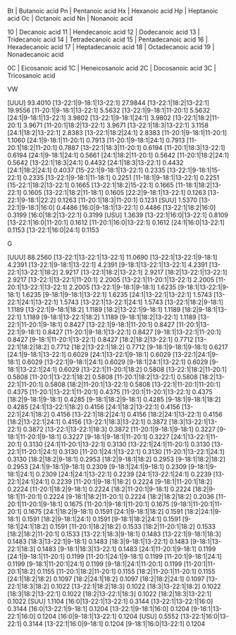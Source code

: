 


Bt | Butanoic acid
Pn | Pentanoic acid
Hx | Hexanoic acid
Hp | Heptanoic acid
Oc | Octanoic acid
Nn | Nonanoic acid

10 | Decanoic acid
11 | Hendecanoic acid
12 | Dodecanoic acid
13 | Tridecanoic acid
14 | Tetradecanoic acid
15 | Pentadecanoic acid
16 | Hexadecanoic acid
17 | Heptadecanoic acid
18 | Octadecanoic acid
19 | Nonadecanoic acid

0C | Eicosanoic acid
1C | Heneicosanoic acid
2C | Docosanoic acid
3C | Tricosanoic acid

VW

[UUU] 93.4010
[13-22:1|9-18:1|13-22:1] 27.9844
[13-22:1|18:2|13-22:1] 19.9556
[11-20:1|9-18:1|13-22:1] 5.5632
[13-22:1|9-18:1|11-20:1] 5.5632
[24:1|9-18:1|13-22:1] 3.9802
[13-22:1|9-18:1|24:1] 3.9802
[13-22:1|18:2|11-20:1] 3.9671
[11-20:1|18:2|13-22:1] 3.9671
[13-22:1|18:3|13-22:1] 3.1158
[24:1|18:2|13-22:1] 2.8383
[13-22:1|18:2|24:1] 2.8383
[11-20:1|9-18:1|11-20:1] 1.1060
[24:1|9-18:1|11-20:1] 0.7913
[11-20:1|9-18:1|24:1] 0.7913
[11-20:1|18:2|11-20:1] 0.7887
[13-22:1|18:3|11-20:1] 0.6194
[11-20:1|18:3|13-22:1] 0.6194
[24:1|9-18:1|24:1] 0.5661
[24:1|18:2|11-20:1] 0.5642
[11-20:1|18:2|24:1] 0.5642
[13-22:1|18:3|24:1] 0.4432
[24:1|18:3|13-22:1] 0.4432
[24:1|18:2|24:1] 0.4037
[15-22:1|9-18:1|13-22:1] 0.2335
[13-22:1|9-18:1|15-22:1] 0.2335
[13-22:1|9-18:1|11-18:1] 0.2251
[11-18:1|9-18:1|13-22:1] 0.2251
[15-22:1|18:2|13-22:1] 0.1665
[13-22:1|18:2|15-22:1] 0.1665
[11-18:1|18:2|13-22:1] 0.1605
[13-22:1|18:2|11-18:1] 0.1605
[22:2|9-18:1|13-22:1] 0.1263
[13-22:1|9-18:1|22:2] 0.1263
[11-20:1|18:3|11-20:1] 0.1231
[SUU] 1.5370
[13-22:1|9-18:1|16:0] 0.4486
[16:0|9-18:1|13-22:1] 0.4486
[13-22:1|18:2|16:0] 0.3199
[16:0|18:2|13-22:1] 0.3199
[USU] 1.3639
[13-22:1|16:0|13-22:1] 0.8109
[13-22:1|16:0|11-20:1] 0.1612
[11-20:1|16:0|13-22:1] 0.1612
[24:1|16:0|13-22:1] 0.1153
[13-22:1|16:0|24:1] 0.1153

G

[UUU] 88.2560
[13-22:1|13-22:1|13-22:1] 11.0690
[13-22:1|13-22:1|9-18:1] 4.2391
[13-22:1|9-18:1|13-22:1] 4.2391
[9-18:1|13-22:1|13-22:1] 4.2391
[13-22:1|13-22:1|18:2] 2.9217
[13-22:1|18:2|13-22:1] 2.9217
[18:2|13-22:1|13-22:1] 2.9217
[13-22:1|13-22:1|11-20:1] 2.2005
[13-22:1|11-20:1|13-22:1] 2.2005
[11-20:1|13-22:1|13-22:1] 2.2005
[13-22:1|9-18:1|9-18:1] 1.6235
[9-18:1|13-22:1|9-18:1] 1.6235
[9-18:1|9-18:1|13-22:1] 1.6235
[24:1|13-22:1|13-22:1] 1.5743
[13-22:1|24:1|13-22:1] 1.5743
[13-22:1|13-22:1|24:1] 1.5743
[13-22:1|18:2|9-18:1] 1.1189
[13-22:1|9-18:1|18:2] 1.1189
[18:2|13-22:1|9-18:1] 1.1189
[18:2|9-18:1|13-22:1] 1.1189
[9-18:1|13-22:1|18:2] 1.1189
[9-18:1|18:2|13-22:1] 1.1189
[13-22:1|11-20:1|9-18:1] 0.8427
[13-22:1|9-18:1|11-20:1] 0.8427
[11-20:1|13-22:1|9-18:1] 0.8427
[11-20:1|9-18:1|13-22:1] 0.8427
[9-18:1|13-22:1|11-20:1] 0.8427
[9-18:1|11-20:1|13-22:1] 0.8427
[18:2|18:2|13-22:1] 0.7712
[13-22:1|18:2|18:2] 0.7712
[18:2|13-22:1|18:2] 0.7712
[9-18:1|9-18:1|9-18:1] 0.6217
[24:1|9-18:1|13-22:1] 0.6029
[24:1|13-22:1|9-18:1] 0.6029
[13-22:1|24:1|9-18:1] 0.6029
[13-22:1|9-18:1|24:1] 0.6029
[9-18:1|24:1|13-22:1] 0.6029
[9-18:1|13-22:1|24:1] 0.6029
[13-22:1|11-20:1|18:2] 0.5808
[13-22:1|18:2|11-20:1] 0.5808
[11-20:1|13-22:1|18:2] 0.5808
[11-20:1|18:2|13-22:1] 0.5808
[18:2|13-22:1|11-20:1] 0.5808
[18:2|11-20:1|13-22:1] 0.5808
[13-22:1|11-20:1|11-20:1] 0.4375
[11-20:1|13-22:1|11-20:1] 0.4375
[11-20:1|11-20:1|13-22:1] 0.4375
[18:2|9-18:1|9-18:1] 0.4285
[9-18:1|18:2|9-18:1] 0.4285
[9-18:1|9-18:1|18:2] 0.4285
[24:1|13-22:1|18:2] 0.4156
[24:1|18:2|13-22:1] 0.4156
[13-22:1|24:1|18:2] 0.4156
[13-22:1|18:2|24:1] 0.4156
[18:2|24:1|13-22:1] 0.4156
[18:2|13-22:1|24:1] 0.4156
[13-22:1|18:3|13-22:1] 0.3872
[18:3|13-22:1|13-22:1] 0.3872
[13-22:1|13-22:1|18:3] 0.3872
[11-20:1|9-18:1|9-18:1] 0.3227
[9-18:1|11-20:1|9-18:1] 0.3227
[9-18:1|9-18:1|11-20:1] 0.3227
[24:1|13-22:1|11-20:1] 0.3130
[24:1|11-20:1|13-22:1] 0.3130
[13-22:1|24:1|11-20:1] 0.3130
[13-22:1|11-20:1|24:1] 0.3130
[11-20:1|24:1|13-22:1] 0.3130
[11-20:1|13-22:1|24:1] 0.3130
[18:2|18:2|9-18:1] 0.2953
[18:2|9-18:1|18:2] 0.2953
[9-18:1|18:2|18:2] 0.2953
[24:1|9-18:1|9-18:1] 0.2309
[9-18:1|24:1|9-18:1] 0.2309
[9-18:1|9-18:1|24:1] 0.2309
[24:1|24:1|13-22:1] 0.2239
[24:1|13-22:1|24:1] 0.2239
[13-22:1|24:1|24:1] 0.2239
[11-20:1|9-18:1|18:2] 0.2224
[9-18:1|11-20:1|18:2] 0.2224
[11-20:1|18:2|9-18:1] 0.2224
[18:2|11-20:1|9-18:1] 0.2224
[18:2|9-18:1|11-20:1] 0.2224
[9-18:1|18:2|11-20:1] 0.2224
[18:2|18:2|18:2] 0.2036
[11-20:1|11-20:1|9-18:1] 0.1675
[11-20:1|9-18:1|11-20:1] 0.1675
[9-18:1|11-20:1|11-20:1] 0.1675
[24:1|18:2|9-18:1] 0.1591
[24:1|9-18:1|18:2] 0.1591
[18:2|24:1|9-18:1] 0.1591
[18:2|9-18:1|24:1] 0.1591
[9-18:1|18:2|24:1] 0.1591
[9-18:1|24:1|18:2] 0.1591
[11-20:1|18:2|18:2] 0.1533
[18:2|11-20:1|18:2] 0.1533
[18:2|18:2|11-20:1] 0.1533
[13-22:1|18:3|9-18:1] 0.1483
[13-22:1|9-18:1|18:3] 0.1483
[18:3|13-22:1|9-18:1] 0.1483
[18:3|9-18:1|13-22:1] 0.1483
[9-18:1|13-22:1|18:3] 0.1483
[9-18:1|18:3|13-22:1] 0.1483
[24:1|11-20:1|9-18:1] 0.1199
[24:1|9-18:1|11-20:1] 0.1199
[11-20:1|24:1|9-18:1] 0.1199
[11-20:1|9-18:1|24:1] 0.1199
[9-18:1|11-20:1|24:1] 0.1199
[9-18:1|24:1|11-20:1] 0.1199
[11-20:1|11-20:1|18:2] 0.1155
[11-20:1|18:2|11-20:1] 0.1155
[18:2|11-20:1|11-20:1] 0.1155
[24:1|18:2|18:2] 0.1097
[18:2|24:1|18:2] 0.1097
[18:2|18:2|24:1] 0.1097
[13-22:1|18:3|18:2] 0.1022
[13-22:1|18:2|18:3] 0.1022
[18:3|13-22:1|18:2] 0.1022
[18:3|18:2|13-22:1] 0.1022
[18:2|13-22:1|18:3] 0.1022
[18:2|18:3|13-22:1] 0.1022
[SUU] 1.1104
[16:0|13-22:1|13-22:1] 0.3144
[13-22:1|13-22:1|16:0] 0.3144
[16:0|13-22:1|9-18:1] 0.1204
[13-22:1|9-18:1|16:0] 0.1204
[9-18:1|13-22:1|16:0] 0.1204
[16:0|9-18:1|13-22:1] 0.1204
[USU] 0.5552
[13-22:1|16:0|13-22:1] 0.3144
[13-22:1|16:0|9-18:1] 0.1204
[9-18:1|16:0|13-22:1] 0.1204